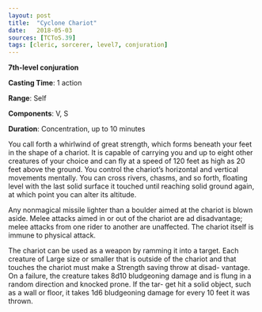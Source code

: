 ```yaml
---
layout: post
title:  "Cyclone Chariot"
date:   2018-05-03
sources: [TCToS.39]
tags: [cleric, sorcerer, level7, conjuration]
---
```


**7th-level conjuration**

**Casting Time**: 1 action

**Range**: Self

**Components**: V, S

**Duration**: Concentration, up to 10 minutes

You call forth a whirlwind of great strength, which forms beneath your feet in the shape of a chariot. It is capable of carrying you and up to eight other creatures of your choice and can fly at a speed of 120 feet as high as 20 feet above the ground. You control the chariot’s horizontal and vertical movements mentally. You can cross rivers, chasms, and so forth, floating level with the last solid surface it touched until reaching solid ground again, at which point you can alter its altitude.

Any nonmagical missile lighter than a boulder aimed at the chariot is blown aside. Melee attacks aimed in or out of the chariot are ad disadvantage; melee attacks from one rider to another are unaffected. The chariot itself is immune to physical attack.

The chariot can be used as a weapon by ramming it into a target. Each creature of Large size or smaller that is outside of the chariot and that touches the chariot must make a Strength saving throw at disad- vantage. On a failure, the creature takes 8d10 bludgeoning damage and is flung in a random direction and knocked prone. If the tar- get hit a solid object, such as a wall or floor, it takes 1d6 bludgeoning damage for every 10 feet it was thrown.